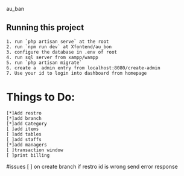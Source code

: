 au_ban
## Running this project
    1. run `php artisan serve` at the root
    2. run `npm run dev` at Xfontend/au_bon
    3. configure the database in .env of root
    4. run sql server from xampp/wampp
    5. run `php artisan migrate`
    6. create a  admin entry from localhost:8080/create-admin
    7. Use your id to login into dashboard from homepage
    
# Things to Do:
    [*]Add restro
    [*]add branch
    [*]add Category
    [ ]add items
    [ ]add tables
    [ ]add staffs
    [*]add managers
    [ ]transaction window
    [ ]print billing
    
#issues
    [ ] on create branch if restro id is wrong
        send error response
